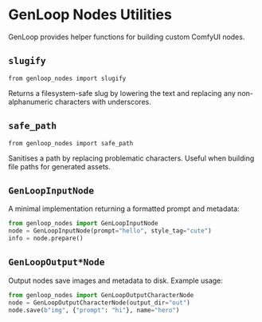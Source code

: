 # GenLoop Nodes Utilities

GenLoop provides helper functions for building custom ComfyUI nodes.

## `slugify`

```
from genloop_nodes import slugify
```

Returns a filesystem-safe slug by lowering the text and replacing any
non-alphanumeric characters with underscores.

## `safe_path`

```
from genloop_nodes import safe_path
```

Sanitises a path by replacing problematic characters. Useful when building
file paths for generated assets.

## `GenLoopInputNode`

A minimal implementation returning a formatted prompt and metadata:

```python
from genloop_nodes import GenLoopInputNode
node = GenLoopInputNode(prompt="hello", style_tag="cute")
info = node.prepare()
```

## `GenLoopOutput*Node`

Output nodes save images and metadata to disk. Example usage:

```python
from genloop_nodes import GenLoopOutputCharacterNode
node = GenLoopOutputCharacterNode(output_dir="out")
node.save(b"img", {"prompt": "hi"}, name="hero")
```
